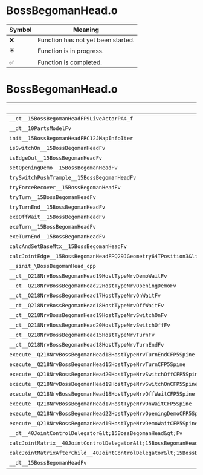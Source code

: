 # BossBegomanHead.o
| Symbol | Meaning 
| ------------- | ------------- 
| :x: | Function has not yet been started. 
| :eight_pointed_black_star: | Function is in progress. 
| :white_check_mark: | Function is completed. 


# BossBegomanHead.o
| Symbol | Decompiled? |
| ------------- | ------------- |
| `__ct__15BossBegomanHeadFP9LiveActorPA4_f` | :x: |
| `__dt__10PartsModelFv` | :x: |
| `init__15BossBegomanHeadFRC12JMapInfoIter` | :x: |
| `isSwitchOn__15BossBegomanHeadFv` | :x: |
| `isEdgeOut__15BossBegomanHeadFv` | :x: |
| `setOpeningDemo__15BossBegomanHeadFv` | :x: |
| `trySwitchPushTrample__15BossBegomanHeadFv` | :x: |
| `tryForceRecover__15BossBegomanHeadFv` | :x: |
| `tryTurn__15BossBegomanHeadFv` | :x: |
| `tryTurnEnd__15BossBegomanHeadFv` | :x: |
| `exeOffWait__15BossBegomanHeadFv` | :x: |
| `exeTurn__15BossBegomanHeadFv` | :x: |
| `exeTurnEnd__15BossBegomanHeadFv` | :x: |
| `calcAndSetBaseMtx__15BossBegomanHeadFv` | :x: |
| `calcJointEdge__15BossBegomanHeadFPQ29JGeometry64TPosition3&lt;Q29JGeometry38TMatrix34&lt;Q29JGeometry13SMatrix34C&lt;f&gt;&gt;&gt;RC19JointControllerInfo` | :x: |
| `__sinit_\BossBegomanHead_cpp` | :x: |
| `__ct__Q218NrvBossBegomanHead19HostTypeNrvDemoWaitFv` | :x: |
| `__ct__Q218NrvBossBegomanHead22HostTypeNrvOpeningDemoFv` | :x: |
| `__ct__Q218NrvBossBegomanHead17HostTypeNrvOnWaitFv` | :x: |
| `__ct__Q218NrvBossBegomanHead18HostTypeNrvOffWaitFv` | :x: |
| `__ct__Q218NrvBossBegomanHead19HostTypeNrvSwitchOnFv` | :x: |
| `__ct__Q218NrvBossBegomanHead20HostTypeNrvSwitchOffFv` | :x: |
| `__ct__Q218NrvBossBegomanHead15HostTypeNrvTurnFv` | :x: |
| `__ct__Q218NrvBossBegomanHead18HostTypeNrvTurnEndFv` | :x: |
| `execute__Q218NrvBossBegomanHead18HostTypeNrvTurnEndCFP5Spine` | :x: |
| `execute__Q218NrvBossBegomanHead15HostTypeNrvTurnCFP5Spine` | :x: |
| `execute__Q218NrvBossBegomanHead20HostTypeNrvSwitchOffCFP5Spine` | :x: |
| `execute__Q218NrvBossBegomanHead19HostTypeNrvSwitchOnCFP5Spine` | :x: |
| `execute__Q218NrvBossBegomanHead18HostTypeNrvOffWaitCFP5Spine` | :x: |
| `execute__Q218NrvBossBegomanHead17HostTypeNrvOnWaitCFP5Spine` | :x: |
| `execute__Q218NrvBossBegomanHead22HostTypeNrvOpeningDemoCFP5Spine` | :x: |
| `execute__Q218NrvBossBegomanHead19HostTypeNrvDemoWaitCFP5Spine` | :x: |
| `__dt__40JointControlDelegator&lt;15BossBegomanHead&gt;Fv` | :x: |
| `calcJointMatrix__40JointControlDelegator&lt;15BossBegomanHead&gt;FPQ29JGeometry64TPosition3&lt;Q29JGeometry38TMatrix34&lt;Q29JGeometry13SMatrix34C&lt;f&gt;&gt;&gt;RC19JointControllerInfo` | :x: |
| `calcJointMatrixAfterChild__40JointControlDelegator&lt;15BossBegomanHead&gt;FPQ29JGeometry64TPosition3&lt;Q29JGeometry38TMatrix34&lt;Q29JGeometry13SMatrix34C&lt;f&gt;&gt;&gt;RC19JointControllerInfo` | :x: |
| `__dt__15BossBegomanHeadFv` | :x: |
